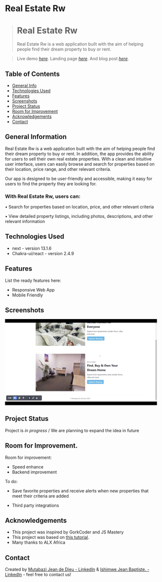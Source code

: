 # Real Estate Rw 
> # Real Estate Rw 
> Real Estate Rw is a web application built with the aim of helping people find their dream property to buy or rent.

> Live demo [_here_](https://www.awesomescreenshot.com/video/14744642?key=6d01da484726d73106ec70c246edbacb).
> Landing page [_here_](https://real-estate-rw-landing-page.vercel.app/). And blog post [_here_](https://hbapte.hashnode.dev/real-estate-rw).

## Table of Contents
* [General Info](#general-information)
* [Technologies Used](#technologies-used)
* [Features](#features)
* [Screenshots](#screenshots)
* [Project Status](#project-status)
* [Room for Improvement](#room-for-improvement)
* [Acknowledgements](#acknowledgements)
* [Contact](#contact)
<!-- * [License](#license) -->


## General Information
Real Estate Rw is a web application built with the aim of helping people find their dream property to buy or rent. In addition, the app provides the ability for users to sell their own real estate properties. With a clean and intuitive user interface, users can easily browse and search for properties based on their location, price range, and other relevant criteria.

Our app is designed to be user-friendly and accessible, making it easy for users to find the property they are looking for. 


### With Real Estate Rw, users can:

• Search for properties based on location, price, and other relevant criteria

• View detailed property listings, including photos, descriptions, and other relevant information

## Technologies Used
- next - version 13.1.6
- Chakra-ui/react - version 2.4.9


## Features
List the ready features here:
- Responsive Web App 
- Mobile Friendly 



## Screenshots
![screenshot](./screenshot/IMG-20230216-014832.jpg)



## Project Status
Project is  _in progress_ / 
We are planning to expand the idea in future 


## Room for Improvement.

Room for improvement:
-  Speed enhance
-  Backend improvement



To do:
- Save favorite properties and receive alerts when new properties that meet their criteria are added

- Third party integrations


## Acknowledgements
- This project was inspired by GorkCoder and JS Mastery
- This project was based on [this tutorial](https://youtu.be/iqfxu4s6i4Y).
- Many thanks to ALX Africa


## Contact
Created by [Mutabazi Jean de Dieu - LinkedIn](https://www.linkedin.com/in/jean-de-dieu-mutabazi-85024920a) & [Ishimwe Jean Baptiste. - LinkedIn](https://www.linkedin.com/in/hbapte) - feel free to contact us!


<!-- Optional -->
<!-- ## License -->
<!-- This project is open source and available under the [... License](). -->

<!-- You don't have to include all sections - just the one's relevant to your project -->
